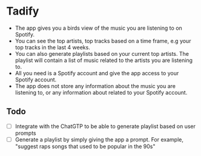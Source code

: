 # Tadify

- The app gives you a birds view of the music you are listening to on Spotify.
- You can see the top artists, top tracks based on a time frame, e.g your top tracks in the last 4 weeks.
- You can also generate playlists based on your current top artists. The playlist will contain a list of music related to the artists you are listening to.
- All you need is a Spotify account and give the app access to your Spotify account.
- The app does not store any information about the music you are listening to, or any information about related to your Spotify account.

## Todo

- [ ] Integrate with the ChatGTP to be able to generate playlist based on user prompts
- [ ] Generate a playlist by simply giving the app a prompt. For example, "suggest raps songs that used to be popular in the 90s"
